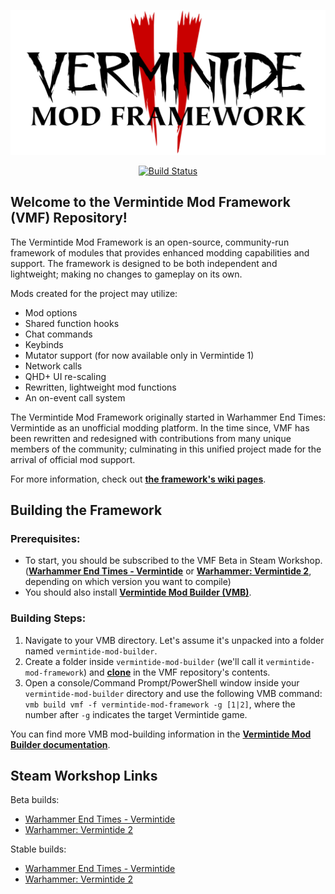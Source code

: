 <p align="center">
  <a href="#welcome-to-the-vermintide-mod-framework-vmf-repository">
    <img
      alt="Vermintide Mod Framework"
      src="https://github.com/Vermintide-Mod-Framework/Vermintide-Mod-Framework/blob/master/assets/vmf_logo_black.png"
      width="600"
    />
  </a>
</p>
<p align="center">
  <a href="https://travis-ci.com/Vermintide-Mod-Framework/Vermintide-Mod-Framework">
    <img
      alt="Build Status"
      src="https://travis-ci.com/Vermintide-Mod-Framework/Vermintide-Mod-Framework.svg?branch=master"
      width="100"
    />
  </a>
</p>


## Welcome to the Vermintide Mod Framework (VMF) Repository!

The Vermintide Mod Framework is an open-source, community-run framework of modules that provides enhanced modding capabilities and support. The framework is designed to be both independent and lightweight; making no changes to gameplay on its own.

Mods created for the project may utilize:

* Mod options
* Shared function hooks
* Chat commands
* Keybinds
* Mutator support (for now available only in Vermintide 1)
* Network calls
* QHD+ UI re-scaling
* Rewritten, lightweight mod functions
* An on-event call system

The Vermintide Mod Framework originally started in Warhammer End Times: Vermintide as an unofficial modding platform. In the time since, VMF has been rewritten and redesigned with contributions from many unique members of the community; culminating in this unified project made for the arrival of official mod support.

For more information, check out **[the framework's wiki pages](https://github.com/Vermintide-Mod-Framework/Vermintide-Mod-Framework/wiki)**.


## Building the Framework

### Prerequisites:

- To start, you should be subscribed to the VMF Beta in Steam Workshop. (**[Warhammer End Times - Vermintide](https://steamcommunity.com/sharedfiles/filedetails/?id=1500136933)** or **[Warhammer: Vermintide 2](https://steamcommunity.com/sharedfiles/filedetails/?id=1500112422)**, depending on which version you want to compile)
- You should also install **[Vermintide Mod Builder (VMB)](https://github.com/Vermintide-Mod-Framework/Vermintide-Mod-Framework/wiki/Get-Vermintide-Mod-Builder)**.


### Building Steps:

1. Navigate to your VMB directory. Let's assume it's unpacked into a folder named `vermintide-mod-builder`.
2. Create a folder inside `vermintide-mod-builder` (we'll call it `vermintide-mod-framework`) and **[clone](https://git-scm.com/docs/git-clone)** in the VMF repository's contents.
3. Open a console/Command Prompt/PowerShell window inside your `vermintide-mod-builder` directory and use the following VMB command: `vmb build vmf -f vermintide-mod-framework -g [1|2]`, where the number after `-g` indicates the target Vermintide game.


You can find more VMB mod-building information in the **[Vermintide Mod Builder documentation](https://github.com/Vermintide-Mod-Framework/Vermintide-Mod-Builder/blob/master/README.md)**.

## Steam Workshop Links

Beta builds:

  - [Warhammer End Times - Vermintide](https://steamcommunity.com/sharedfiles/filedetails/?id=1500136933)
  - [Warhammer: Vermintide 2](https://steamcommunity.com/sharedfiles/filedetails/?id=1500112422)

Stable builds:

  - [Warhammer End Times - Vermintide](https://steamcommunity.com/sharedfiles/filedetails/?id=1289946781)
  - [Warhammer: Vermintide 2](https://steamcommunity.com/sharedfiles/filedetails/?id=1369573612)
